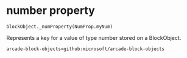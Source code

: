 
# number property

```sig
blockObject._numProperty(NumProp.myNum)
```

Represents a key for a value of type number stored on a BlockObject.

```package
arcade-block-objects=github:microsoft/arcade-block-objects
```

